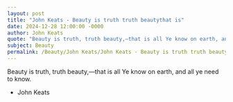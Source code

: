 ```yaml
---
layout: post
title: "John Keats - Beauty is truth truth beautythat is"
date: 2024-12-28 12:00:00 -0000
author: John Keats
quote: "Beauty is truth, truth beauty,—that is all Ye know on earth, and all ye need to know."
subject: Beauty
permalink: /Beauty/John Keats/John Keats - Beauty is truth truth beautythat is
---
```


Beauty is truth, truth beauty,—that is all Ye know on earth, and all ye need to know.

- John Keats
